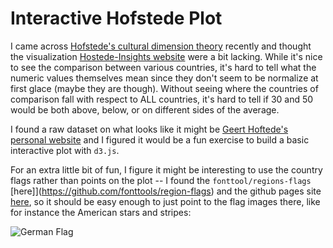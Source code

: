 # Interactive Hofstede Plot

I came across [Hofstede's cultural dimension theory](https://en.wikipedia.org/wiki/Hofstede%27s_cultural_dimensions_theory) recently and thought the visualization [Hostede-Insights website](https://www.hofstede-insights.com/country-comparison/germany,the-uk,the-usa/) were a bit lacking. While it's nice to see the comparison between various countries, it's hard to tell what the numeric values themselves mean since they don't seem to be normalize at first glace (maybe they are though). Without seeing where the countries of comparison fall with respect to ALL countries, it's hard to tell if 30 and 50 would be both above, below, or on different sides of the average. 

I found a raw dataset on what looks like it might be [Geert Hoftede's personal website](https://geerthofstede.com/research-and-vsm/dimension-data-matrix/) and I figured it would be a fun exercise to build a basic interactive plot with `d3.js`.

For an extra little bit of fun, I figure it might be interesting to use the country flags rather than points on the plot -- I found the `fonttool/regions-flags` [here]](https://github.com/fonttools/region-flags) and the github pages site [here](http://fonttools.github.io/region-flags/), so it should be easy enough to just point to the flag images there, like for instance the American stars and stripes:

![German Flag](http://fonttools.github.io/region-flags/svg/US.svg)

